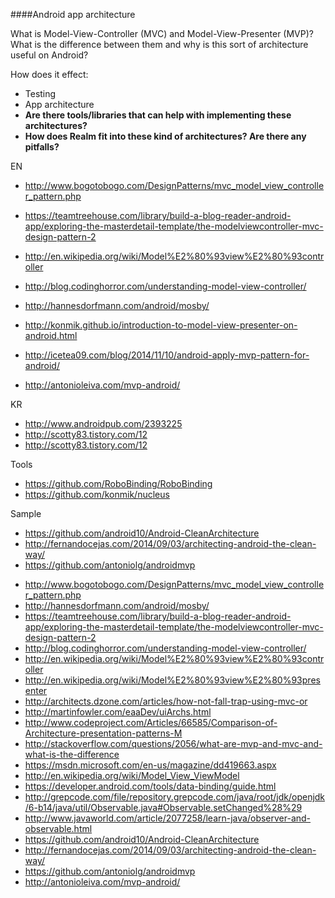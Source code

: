 ####Android app architecture

What is Model-View-Controller (MVC) and Model-View-Presenter (MVP)? What is the difference between them and why is this sort of architecture useful on Android?

How does it effect:

  * Testing
  * App architecture
  * **Are there tools/libraries that can help with implementing these architectures?**
  * **How does Realm fit into these kind of architectures? Are there any pitfalls?**


  EN
  * http://www.bogotobogo.com/DesignPatterns/mvc_model_view_controller_pattern.php
  * https://teamtreehouse.com/library/build-a-blog-reader-android-app/exploring-the-masterdetail-template/the-modelviewcontroller-mvc-design-pattern-2
  * http://en.wikipedia.org/wiki/Model%E2%80%93view%E2%80%93controller
  * http://blog.codinghorror.com/understanding-model-view-controller/

  * http://hannesdorfmann.com/android/mosby/
  * http://konmik.github.io/introduction-to-model-view-presenter-on-android.html
  * http://icetea09.com/blog/2014/11/10/android-apply-mvp-pattern-for-android/
  * http://antonioleiva.com/mvp-android/

  KR
  * http://www.androidpub.com/2393225
  * http://scotty83.tistory.com/12
  * http://scotty83.tistory.com/12

  Tools
  * https://github.com/RoboBinding/RoboBinding
  * https://github.com/konmik/nucleus

  Sample
  * https://github.com/android10/Android-CleanArchitecture
  * http://fernandocejas.com/2014/09/03/architecting-android-the-clean-way/
  * https://github.com/antoniolg/androidmvp



- http://www.bogotobogo.com/DesignPatterns/mvc_model_view_controller_pattern.php
- http://hannesdorfmann.com/android/mosby/
- https://teamtreehouse.com/library/build-a-blog-reader-android-app/exploring-the-masterdetail-template/the-modelviewcontroller-mvc-design-pattern-2
- http://blog.codinghorror.com/understanding-model-view-controller/
- http://en.wikipedia.org/wiki/Model%E2%80%93view%E2%80%93controller
- http://en.wikipedia.org/wiki/Model%E2%80%93view%E2%80%93presenter
- http://architects.dzone.com/articles/how-not-fall-trap-using-mvc-or
- http://martinfowler.com/eaaDev/uiArchs.html
- http://www.codeproject.com/Articles/66585/Comparison-of-Architecture-presentation-patterns-M
- http://stackoverflow.com/questions/2056/what-are-mvp-and-mvc-and-what-is-the-difference
- https://msdn.microsoft.com/en-us/magazine/dd419663.aspx
- http://en.wikipedia.org/wiki/Model_View_ViewModel
- https://developer.android.com/tools/data-binding/guide.html
- http://grepcode.com/file/repository.grepcode.com/java/root/jdk/openjdk/6-b14/java/util/Observable.java#Observable.setChanged%28%29
- http://www.javaworld.com/article/2077258/learn-java/observer-and-observable.html
- https://github.com/android10/Android-CleanArchitecture
- http://fernandocejas.com/2014/09/03/architecting-android-the-clean-way/
- https://github.com/antoniolg/androidmvp
- http://antonioleiva.com/mvp-android/
